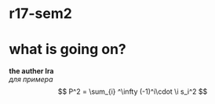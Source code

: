 # r17-sem2
# what is going on?
**the auther Ira**\
*для примера*\
$$ P^2 = \sum_{i} ^\infty (-1)^i\cdot \i s_i^2 $$
